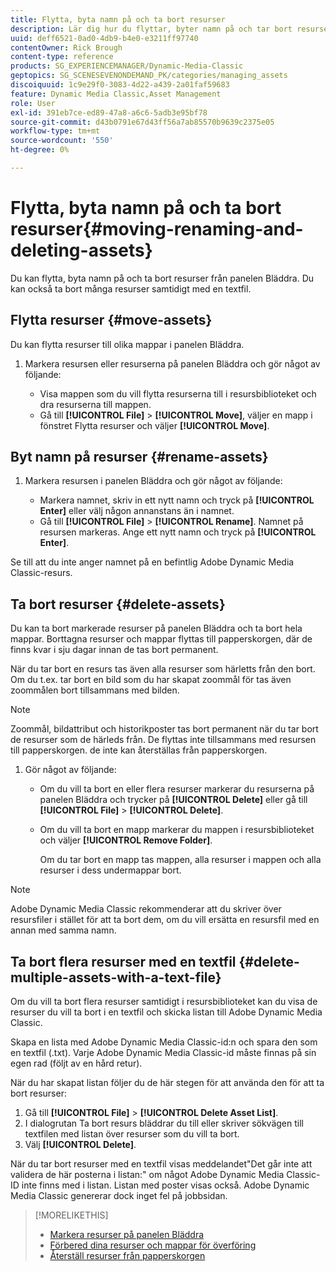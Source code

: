 ```yaml
---
title: Flytta, byta namn på och ta bort resurser
description: Lär dig hur du flyttar, byter namn på och tar bort resurser i Adobe Dynamic Media Classic.
uuid: deff6521-0ad0-4db9-b4e0-e3211ff97740
contentOwner: Rick Brough
content-type: reference
products: SG_EXPERIENCEMANAGER/Dynamic-Media-Classic
geptopics: SG_SCENESEVENONDEMAND_PK/categories/managing_assets
discoiquuid: 1c9e29f0-3083-4d22-a439-2a01faf59683
feature: Dynamic Media Classic,Asset Management
role: User
exl-id: 391eb7ce-ed89-47a8-a6c6-5adb3e95bf78
source-git-commit: d43b0791e67d43ff56a7ab85570b9639c2375e05
workflow-type: tm+mt
source-wordcount: '550'
ht-degree: 0%

---
```


# Flytta, byta namn på och ta bort resurser{#moving-renaming-and-deleting-assets}

Du kan flytta, byta namn på och ta bort resurser från panelen Bläddra. Du kan också ta bort många resurser samtidigt med en textfil.

## Flytta resurser {#move-assets}

Du kan flytta resurser till olika mappar i panelen Bläddra.

1. Markera resursen eller resurserna på panelen Bläddra och gör något av följande:

   * Visa mappen som du vill flytta resurserna till i resursbiblioteket och dra resurserna till mappen.
   * Gå till **[!UICONTROL File]** > **[!UICONTROL Move]**, väljer en mapp i fönstret Flytta resurser och väljer **[!UICONTROL Move]**.

## Byt namn på resurser {#rename-assets}

1. Markera resursen i panelen Bläddra och gör något av följande:

   * Markera namnet, skriv in ett nytt namn och tryck på **[!UICONTROL Enter]** eller välj någon annanstans än i namnet.
   * Gå till **[!UICONTROL File]** > **[!UICONTROL Rename]**. Namnet på resursen markeras. Ange ett nytt namn och tryck på **[!UICONTROL Enter]**.

Se till att du inte anger namnet på en befintlig Adobe Dynamic Media Classic-resurs.

## Ta bort resurser {#delete-assets}

Du kan ta bort markerade resurser på panelen Bläddra och ta bort hela mappar. Borttagna resurser och mappar flyttas till papperskorgen, där de finns kvar i sju dagar innan de tas bort permanent.

När du tar bort en resurs tas även alla resurser som härletts från den bort. Om du t.ex. tar bort en bild som du har skapat zoommål för tas även zoommålen bort tillsammans med bilden.

>[!NOTE]
>
>Zoommål, bildattribut och historikposter tas bort permanent när du tar bort de resurser som de härleds från. De flyttas inte tillsammans med resursen till papperskorgen. de inte kan återställas från papperskorgen.

1. Gör något av följande:

   * Om du vill ta bort en eller flera resurser markerar du resurserna på panelen Bläddra och trycker på **[!UICONTROL Delete]** eller gå till **[!UICONTROL File]** > **[!UICONTROL Delete]**.
   * Om du vill ta bort en mapp markerar du mappen i resursbiblioteket och väljer **[!UICONTROL Remove Folder]**.

      Om du tar bort en mapp tas mappen, alla resurser i mappen och alla resurser i dess undermappar bort.

>[!NOTE]
>
>Adobe Dynamic Media Classic rekommenderar att du skriver över resursfiler i stället för att ta bort dem, om du vill ersätta en resursfil med en annan med samma namn.

## Ta bort flera resurser med en textfil {#delete-multiple-assets-with-a-text-file}

Om du vill ta bort flera resurser samtidigt i resursbiblioteket kan du visa de resurser du vill ta bort i en textfil och skicka listan till Adobe Dynamic Media Classic.

Skapa en lista med Adobe Dynamic Media Classic-id:n och spara den som en textfil (.txt). Varje Adobe Dynamic Media Classic-id måste finnas på sin egen rad (följt av en hård retur).

När du har skapat listan följer du de här stegen för att använda den för att ta bort resurser:

1. Gå till **[!UICONTROL File]** > **[!UICONTROL Delete Asset List]**.
1. I dialogrutan Ta bort resurs bläddrar du till eller skriver sökvägen till textfilen med listan över resurser som du vill ta bort.
1. Välj **[!UICONTROL Delete]**.

När du tar bort resurser med en textfil visas meddelandet&quot;Det går inte att validera de här posterna i listan:&quot; om något Adobe Dynamic Media Classic-ID inte finns med i listan. Listan med poster visas också. Adobe Dynamic Media Classic genererar dock inget fel på jobbsidan.

>[!MORELIKETHIS]
>
>* [Markera resurser på panelen Bläddra](selecting-assets-browse-panel.md#selecting_assets_in_the_browse_panel)
>* [Förbered dina resurser och mappar för överföring](uploading-files.md#preparing_your_assets_and_folders_for_uploading)
>* [Återställ resurser från papperskorgen](trash-folder.md#restoring_assets_from_the_trash_folder)

